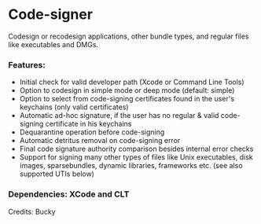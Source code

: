 # Code-signer
Codesign or recodesign applications, other bundle types, and regular files like executables and DMGs.

### Features:
- Initial check for valid developer path (Xcode or Command Line Tools)
- Option to codesign in simple mode or deep mode (default: simple)
- Option to select from code-signing certificates found in the user's keychains (only valid certificates)
- Automatic ad-hoc signature, if the user has no regular & valid code-signing certificate in his keychains
- Dequarantine operation before code-signing
- Automatic detritus removal on code-signing error
- Final code signature authority comparison besides internal error checks
- Support for signing many other types of files like Unix executables, disk images, sparsebundles, dynamic libraries, frameworks etc. (see also supported UTIs below)

### Dependencies: XCode and CLT    

Credits: Bucky